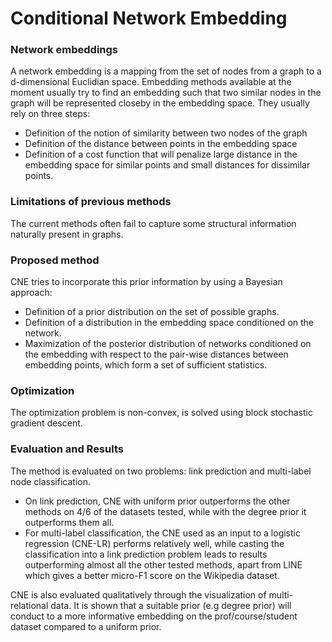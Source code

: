 # Conditional Network Embedding

### Network embeddings
A network embedding is a mapping from the set of nodes from a graph to a d-dimensional Euclidian space.
Embedding methods available at the moment usually try to find an embedding such that two similar nodes in the graph will be represented closeby in the embedding space.
They usually rely on three steps:
- Definition of the notion of similarity between two nodes of the graph
- Definition of the distance between points in the embedding space
- Definition of a cost function that will penalize large distance in the embedding space for similar points and small distances for dissimilar points.

### Limitations of previous methods
The current methods often fail to capture some structural information naturally present in graphs.

### Proposed method
CNE tries to incorporate this prior information by using a Bayesian approach:
- Definition of a prior distribution on the set of possible graphs.
- Definition of a distribution in the embedding space conditioned on the network.
- Maximization of the posterior distribution of networks conditioned on the embedding with respect to the pair-wise distances between embedding points, which form a set of sufficient statistics.

### Optimization
The optimization problem is non-convex, is solved using block stochastic gradient descent.

### Evaluation and Results
The method is evaluated on two problems: link prediction and multi-label node classification.
- On link prediction, CNE with uniform prior outperforms the other methods on 4/6 of the datasets tested, while with the degree prior it outperforms them all.
- For multi-label classification, the CNE used as an input to a logistic regression (CNE-LR) performs relatively well, while casting the classification into a link prediction problem leads to results outperforming almost all the other tested methods, apart from LINE which gives a better micro-F1 score on the Wikipedia dataset.

CNE is also evaluated qualitatively through the visualization of multi-relational data. It is shown that a suitable prior (e.g degree prior) will conduct to a more informative embedding on the prof/course/student dataset compared to a uniform prior.
